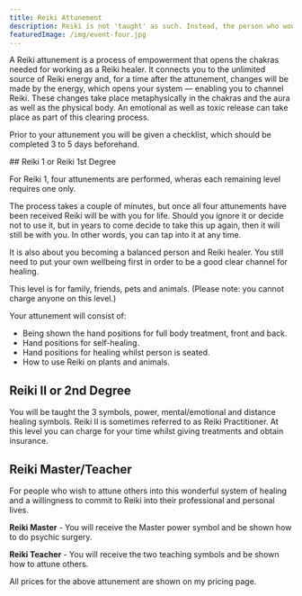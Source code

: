 ```yaml
---
title: Reiki Attunement
description: Reiki is not 'taught' as such. Instead, the person who would like to perform Reiki is given an attunement, which can only be given by a Reiki Master.
featuredImage: /img/event-four.jpg
---
```


A Reiki attunement is a process of empowerment that opens the chakras needed for working as a Reiki healer. It connects you to the unlimited source of Reiki energy and, for a time after the attunement, changes will be made by the energy, which opens your system — enabling you to channel Reiki. These changes take place metaphysically in the chakras and the aura as well as the physical body. An emotional as well as toxic release can take place as part of this clearing process.

Prior to your attunement you will be given a checklist, which should be completed 3 to 5 days beforehand.

## Reiki 1 or Reiki 1st Degree

For Reiki 1, four attunements are performed, wheras each remaining level requires one only.

The process takes a couple of minutes, but once all four attunements have been received Reiki will be with you for life. Should you ignore it or decide not to use it, but in years to come decide to take this up again, then it will still be with you. In other words, you can tap into it at any time.

It is also about you becoming a balanced person and Reiki healer. You still need to put your own wellbeing first in order to be a good clear channel for healing.

This level is for family, friends, pets and animals. (Please note: you cannot charge anyone on this level.)

Your attunement will consist of:

- Being shown the hand positions for full body treatment, front and back.
- Hand positions for self-healing.
- Hand positions for healing whilst person is seated.
- How to use Reiki on plants and animals.

## Reiki II or 2nd Degree

You will be taught the 3 symbols, power, mental/emotional and distance healing symbols. Reiki II is sometimes referred to as Reiki Practitioner. At this level you can charge for your time whilst giving treatments and obtain insurance.

## Reiki Master/Teacher

For people who wish to attune others into this wonderful system of healing and a willingness to commit to Reiki into their professional and personal lives.

**Reiki Master** - You will receive the Master power symbol and be shown how to do psychic surgery.

**Reiki Teacher** - You will receive the two teaching symbols and be shown how to attune others.

All prices for the above attunement are shown on my pricing page.
